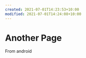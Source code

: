 ```yaml
---
created: 2021-07-01T14:23:53+10:00
modified: 2021-07-01T14:24:08+10:00
---
```


# Another Page

From android
